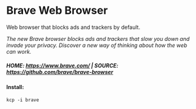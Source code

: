 # Brave Web Browser
Web browser that blocks ads and trackers by default.   

_The new Brave browser blocks ads and trackers that slow you down and invade your privacy. Discover a new way of thinking about how the web can work._

##### HOME: https://www.brave.com/ | SOURCE: https://github.com/brave/brave-browser

#### Install:   
```
kcp -i brave
```
